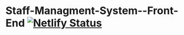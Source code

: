 # Staff-Managment-System--Front-End   [![Netlify Status](https://api.netlify.com/api/v1/badges/0be7c6ca-8a95-4816-99bd-18f9e36411bd/deploy-status)](https://app.netlify.com/sites/staffms/deploys)
